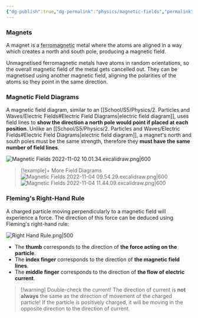 ```yaml
---
{"dg-publish":true,"dg-permalink":"physics/magnetic-fields","permalink":"/physics/magnetic-fields/"}
---
```



### Magnets
A magnet is a <abbr title="An elemental metal or metal alloy containing iron, cobalt or nickel, which can be magnetised">ferromagnetic</abbr> metal where the atoms are aligned in a way which creates a north and south pole, producing a magnetic field. 

Unmagnetised ferromagnetic metals have atoms in random orientations, so the overall magnetic field of the metal gets cancelled out. They can be magnetised using another magnetic field, aligning the polarities of the atoms so they point in the same direction.

### Magnetic Field Diagrams
A magnetic field diagram, similar to an [[School/S5/Physics/2. Particles and Waves/Electric Fields#Electric Field Diagrams\|electric field diagram]], uses field lines to **show the direction a north pole would point if placed at each position**. Unlike an [[School/S5/Physics/2. Particles and Waves/Electric Fields#Electric Field Diagrams\|electric field diagram]], a magnet's north and south poles must be the same strength, therefore they **must have the same number of field lines**.

![Magnetic Fields 2022-11-02 10.01.34.excalidraw.png|600](/img/user/!%20Obsidian/Excalidraw/Magnetic%20Fields%202022-11-02%2010.01.34.excalidraw.png)

> [!example]+ More Field Diagrams
> ![Magnetic Fields 2022-11-04 09.54.29.excalidraw.png|600](/img/user/!%20Obsidian/Excalidraw/Magnetic%20Fields%202022-11-04%2009.54.29.excalidraw.png)
> ![Magnetic Fields 2022-11-04 11.44.09.excalidraw.png|600](/img/user/!%20Obsidian/Excalidraw/Magnetic%20Fields%202022-11-04%2011.44.09.excalidraw.png)

### Fleming's Right-Hand Rule
A charged particle moving perpendicularly to a magnetic field will experience a force. The direction of this force can be deduced using Fleming's right-hand rule:

![Right Hand Rule.png|500](/img/user/!%20Obsidian/Attachments/Right%20Hand%20Rule.png)

- The **thumb** corresponds to the direction of **the force acting on the particle**.
- The **index finger** corresponds to the direction of **the magnetic field lines**.
- The **middle finger** corresponds to the direction of **the flow of electric current**.

> [!warning] Double-check the current!
> The direction of current is **not always** the same as the direction of movement of the charged particle! If the particle is positively charged, it will be moving in the opposite direction to the direction of current.
